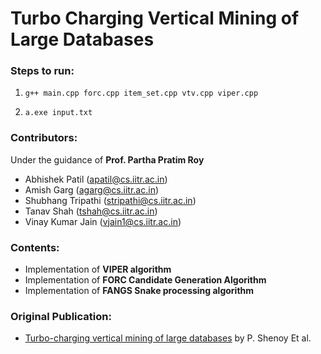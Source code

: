 # Turbo Charging Vertical Mining of Large Databases 

### Steps to run:

1. `g++ main.cpp forc.cpp item_set.cpp vtv.cpp viper.cpp`

2. `a.exe input.txt`

### Contributors:

Under the guidance of **Prof. Partha Pratim Roy**

* Abhishek Patil (apatil@cs.iitr.ac.in)
* Amish Garg (agarg@cs.iitr.ac.in)
* Shubhang Tripathi (stripathi@cs.iitr.ac.in)
* Tanav Shah (tshah@cs.iitr.ac.in)
* Vinay Kumar Jain (vjain1@cs.iitr.ac.in)



### Contents:

* Implementation of **VIPER algorithm**
* Implementation of **FORC Candidate Generation Algorithm**
* Implementation of **FANGS Snake processing algorithm**


### Original Publication:

* [Turbo-charging vertical mining of large databases](https://dl.acm.org/doi/10.1145/342009.335376) by  P. Shenoy Et al.
